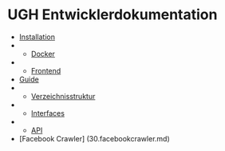 # UGH Entwicklerdokumentation

* [Installation](10.installation)
* * [Docker](10.installation/10.docker.md)
* * [Frontend](10.installation/20.frontend.md)
* [Guide](20.guide)
* * [Verzeichnisstruktur](20.guide/10.directory-structure.md)
* * [Interfaces](20.guide/20.interfaces.md)
* * [API](20.guide/30.api.md)
* [Facebook Crawler] (30.facebookcrawler.md)
